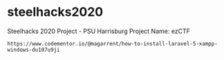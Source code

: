 # steelhacks2020
Steelhacks 2020 Project - PSU Harrisburg 
Project Name: ezCTF



	https://www.codementor.io/@magarrent/how-to-install-laravel-5-xampp-windows-du107u9ji
